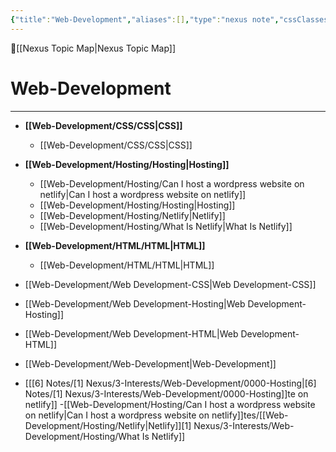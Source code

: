 ```yaml
---
{"title":"Web-Development","aliases":[],"type":"nexus note","cssClasses":null,"publish":true,"dg-publish":true,"permalink":"/web-development/web-development/","dgPassFrontmatter":true,"created":"","updated":""}
---
```



🔺[[Nexus Topic Map\|Nexus Topic Map]]

# Web-Development
---



- **[[Web-Development/CSS/CSS\|CSS]]**
	- [[Web-Development/CSS/CSS\|CSS]]
- **[[Web-Development/Hosting/Hosting\|Hosting]]**
	- [[Web-Development/Hosting/Can I host a wordpress website on netlify\|Can I host a wordpress website on netlify]]
	- [[Web-Development/Hosting/Hosting\|Hosting]]
	- [[Web-Development/Hosting/Netlify\|Netlify]]
	- [[Web-Development/Hosting/What Is Netlify\|What Is Netlify]]
- **[[Web-Development/HTML/HTML\|HTML]]**
	- [[Web-Development/HTML/HTML\|HTML]]
- [[Web-Development/Web Development-CSS\|Web Development-CSS]]
- [[Web-Development/Web Development-Hosting\|Web Development-Hosting]]
- [[Web-Development/Web Development-HTML\|Web Development-HTML]]
- [[Web-Development/Web-Development\|Web-Development]]


- [[[6] Notes/[1] Nexus/3-Interests/Web-Development/0000-Hosting\|[6] Notes/[1] Nexus/3-Interests/Web-Development/0000-Hosting]]te on netlify]]
	-[[Web-Development/Hosting/Can I host a wordpress website on netlify\|Can I host a wordpress website on netlify]]tes/[[Web-Development/Hosting/Netlify\|Netlify]][1] Nexus/3-Interests/Web-Development/Hosting/What Is Netlify]]